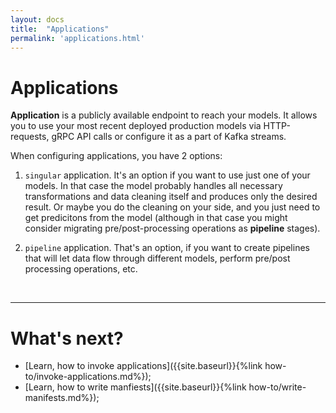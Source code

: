 ```yaml
---
layout: docs
title:  "Applications"
permalink: 'applications.html'
---
```


# Applications 

__Application__ is a publicly available endpoint to reach your models. It allows you to use your most recent deployed production models via HTTP-requests, gRPC API calls or configure it as a part of Kafka streams. 

When configuring applications, you have 2 options:

1. `singular` application. It's an option if you want to use just one of your models. In that case the model probably handles all necessary transformations and data cleaning itself and produces only the desired result. Or maybe you do the cleaning on your side, and you just need to get predicitons from the model (although in that case you might consider migrating pre/post-processing operations as __pipeline__ stages). 

2. `pipeline` application. That's an option, if you want to create pipelines that will let data flow through different models, perform pre/post processing operations, etc.

<br>
<hr>

# What's next?

- [Learn, how to invoke applications]({{site.baseurl}}{%link how-to/invoke-applications.md%});
- [Learn, how to write manfiests]({{site.baseurl}}{%link how-to/write-manifests.md%});
